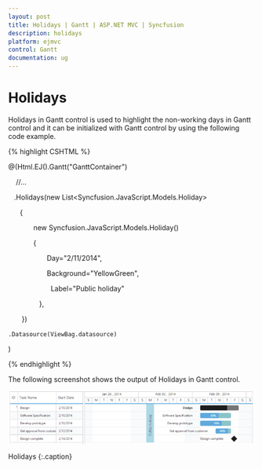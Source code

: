 ```yaml
---
layout: post
title: Holidays | Gantt | ASP.NET MVC | Syncfusion
description: holidays
platform: ejmvc
control: Gantt
documentation: ug
---
```


# Holidays

Holidays in Gantt control is used to highlight the non-working days in Gantt control and it can be initialized with Gantt control by using the following code example.


{% highlight CSHTML %}

@(Html.EJ().Gantt("GanttContainer")

    //...

   .Holidays(new List<Syncfusion.JavaScript.Models.Holiday>

      {

             new Syncfusion.JavaScript.Models.Holiday()

             {

                    Day="2/11/2014", 

                    Background="YellowGreen",

                      Label="Public holiday"         

                },                        

       })

	.Datasource(ViewBag.datasource)

)

{% endhighlight %}





The following screenshot shows the output of Holidays in Gantt control.



![](Holidays_images/Holidays_img1.png)

Holidays
{:.caption}
